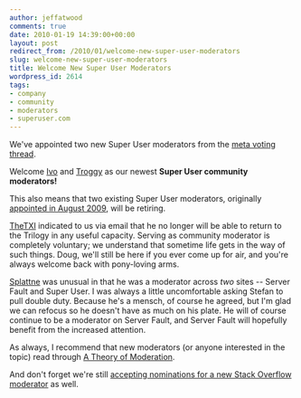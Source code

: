 ```yaml
---
author: jeffatwood
comments: true
date: 2010-01-19 14:39:00+00:00
layout: post
redirect_from: /2010/01/welcome-new-super-user-moderators
slug: welcome-new-super-user-moderators
title: Welcome New Super User Moderators
wordpress_id: 2614
tags:
- company
- community
- moderators
- superuser.com
---
```



We've appointed two new Super User moderators from the [meta voting thread](http://meta.stackoverflow.com/questions/14417/vote-for-super-user-moderator-poll).















Welcome [Ivo](http://superuser.com/users/1548/ivo) and [Troggy](http://superuser.com/users/2553/troggy) as our newest **Super User community moderators!**



This also means that two existing Super User moderators, originally [appointed in August 2009](http://blog.stackoverflow.com/2009/08/congratulations-super-user-moderators/), will be retiring.



[TheTXI](http://superuser.com/users/705/thetxi) indicated to us via email that he no longer will be able to return to the Trilogy in any useful capacity. Serving as community moderator is completely voluntary; we understand that sometime life gets in the way of such things. Doug, we'll still be here if you ever come up for air, and you're always welcome back with pony-loving arms.



[Splattne](http://superuser.com/users/187/splattne) was unusual in that he was a moderator across _two_ sites -- Server Fault and Super User. I was always a little uncomfortable asking Stefan to pull double duty. Because he's a mensch, of course he agreed, but I'm glad we can refocus so he doesn't have as much on his plate. He will of course continue to be a moderator on Server Fault, and Server Fault will hopefully benefit from the increased attention.



As always, I recommend that new moderators (or anyone interested in the topic) read through [A Theory of Moderation](http://blog.stackoverflow.com/2009/05/a-theory-of-moderation/).



And don't forget we're still [accepting nominations for a new Stack Overflow moderator](http://blog.stackoverflow.com/2010/01/stack-overflow-2010-moderator-nominations/) as well.

